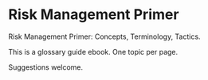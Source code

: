 # Risk Management Primer

Risk Management Primer: Concepts, Terminology, Tactics. 

This is a glossary guide ebook. One topic per page. 

Suggestions welcome.

